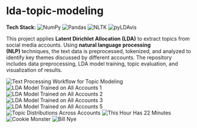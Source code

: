 # lda-topic-modeling

**Tech Stack:** ![NumPy](https://img.shields.io/badge/NumPy-013243?logo=numpy&logoColor=white) ![Pandas](https://img.shields.io/badge/Pandas-150458?logo=pandas&logoColor=white) ![NLTK](https://img.shields.io/badge/NLTK-FF4500?logo=nltk&logoColor=white) ![pyLDAvis](https://img.shields.io/badge/pyLDAvis-F4A415?logo=pyldavis&logoColor=white)

This project applies **Latent Dirichlet Allocation (LDA)** to extract topics from social media accounts. Using **natural language processing (NLP)** techniques, the text data is preprocessed, tokenized, and analyzed to identify key themes discussed by different accounts. The repository includes data preprocessing, LDA model training, topic evaluation, and visualization of results.

![Text Processing Workflow for Topic Modeling](https://github.com/yildiramdsa/lda_topic_modeling/blob/main/Text_Processing_Workflow_for_Topic_Modeling.png)
![LDA Model Trained on All Accounts 1](https://github.com/yildiramdsa/lda_topic_modeling/blob/main/LDA_Model_Trained_on_All_Accounts_1.png)
![LDA Model Trained on All Accounts 2](https://github.com/yildiramdsa/lda_topic_modeling/blob/main/LDA_Model_Trained_on_All_Accounts_2.png)
![LDA Model Trained on All Accounts 3](https://github.com/yildiramdsa/lda_topic_modeling/blob/main/LDA_Model_Trained_on_All_Accounts_3.png)
![LDA Model Trained on All Accounts 5](https://github.com/yildiramdsa/lda_topic_modeling/blob/main/LDA_Model_Trained_on_All_Accounts_5.png)
![Topic Distributions Across Accounts](https://github.com/yildiramdsa/lda_topic_modeling/blob/main/Topic_Distributions_Across_Accounts.png)
![This Hour Has 22 Minutes](https://github.com/yildiramdsa/lda_topic_modeling/blob/main/This_Hour_Has_22_Minutes.png)
![Cookie Monster](https://github.com/yildiramdsa/lda_topic_modeling/blob/main/Cookie_Monster.png)
![Bill Nye](https://github.com/yildiramdsa/lda_topic_modeling/blob/main/Bill_Nye.png)
